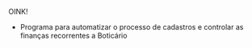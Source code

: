 OINK! 

- Programa para automatizar o processo de cadastros e controlar as finanças recorrentes a Boticário
